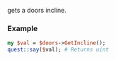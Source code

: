 gets a doors incline.
### Example

```perl
my $val = $doors->GetIncline();
quest::say($val); # Returns uint
```